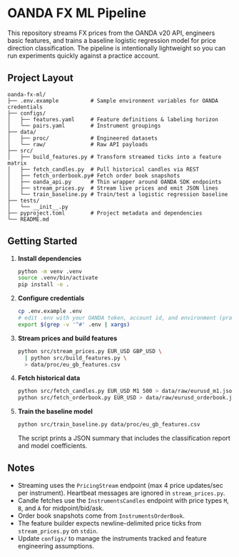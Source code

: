 # OANDA FX ML Pipeline

This repository streams FX prices from the OANDA v20 API, engineers basic features, and trains a baseline logistic regression model for price direction classification. The pipeline is intentionally lightweight so you can run experiments quickly against a practice account.

## Project Layout

```
oanda-fx-ml/
├── .env.example          # Sample environment variables for OANDA credentials
├── configs/
│   ├── features.yaml     # Feature definitions & labeling horizon
│   └── pairs.yaml        # Instrument groupings
├── data/
│   ├── proc/             # Engineered datasets
│   └── raw/              # Raw API payloads
├── src/
│   ├── build_features.py # Transform streamed ticks into a feature matrix
│   ├── fetch_candles.py  # Pull historical candles via REST
│   ├── fetch_orderbook.py# Fetch order book snapshots
│   ├── oanda_api.py      # Thin wrapper around OANDA SDK endpoints
│   ├── stream_prices.py  # Stream live prices and emit JSON lines
│   └── train_baseline.py # Train/test a logistic regression baseline
├── tests/
│   └── __init__.py
├── pyproject.toml        # Project metadata and dependencies
└── README.md
```

## Getting Started

1. **Install dependencies**
   ```bash
   python -m venv .venv
   source .venv/bin/activate
   pip install -e .
   ```

2. **Configure credentials**
   ```bash
   cp .env.example .env
   # edit .env with your OANDA token, account id, and environment (practice/live)
   export $(grep -v '^#' .env | xargs)
   ```

3. **Stream prices and build features**
   ```bash
   python src/stream_prices.py EUR_USD GBP_USD \
     | python src/build_features.py \
     > data/proc/eu_gb_features.csv
   ```

4. **Fetch historical data**
   ```bash
   python src/fetch_candles.py EUR_USD M1 500 > data/raw/eurusd_m1.json
   python src/fetch_orderbook.py EUR_USD > data/raw/eurusd_orderbook.json
   ```

5. **Train the baseline model**
   ```bash
   python src/train_baseline.py data/proc/eu_gb_features.csv
   ```
   The script prints a JSON summary that includes the classification report and model coefficients.

## Notes

- Streaming uses the `PricingStream` endpoint (max 4 price updates/sec per instrument). Heartbeat messages are ignored in `stream_prices.py`.
- Candle fetches use the `InstrumentsCandles` endpoint with price types `M`, `B`, and `A` for midpoint/bid/ask.
- Order book snapshots come from `InstrumentsOrderBook`.
- The feature builder expects newline-delimited price ticks from `stream_prices.py` on `stdin`.
- Update `configs/` to manage the instruments tracked and feature engineering assumptions.
